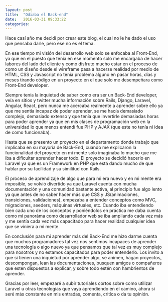 ```yaml
---
layout: post
title:  "Odiaba el Back-end"
date:   2016-03-31 09:33:22
categories:
---
```


Hace casí año me decidí por crear este blog, el cual no le he dado el uso que pensaba darle, pero ese no es el tema.

En ese tiempo mi visión del desarrollo web solo se enfocaba al Front-End, ya que en el puesto que tenía en ese momento solo me encargaba de hacer labores del lado del cliente y como disfruto mucho estar en el proceso de como un diseño desde el wireframe pasa a hacerse realidad por medio de HTML, CSS y Javascript no tenia problema alguno en pasar horas, días y meses tirando código en un proyecto en el que solo me desempeñara como Front-End developer.

Siempre tenía la inquietud de saber como era ser un Back-End developer, veía en sitios y twitter mucha información sobre Rails, Django, Laravel, Angular, React, pero nunca me acercaba realmente a aprender sobre ello ya que me sentía incapaz de poder aprender, se me hacía demasiado complejo, demasiado extenso y que tenía que invertirle demasiadas horas para poder aprender ya que en mis clases de programación web en la universidad lo que menos entendí fue PHP y AJAX (que este no tenía ni idea de como funcionaba).

Hasta que se presento un proyecto en el departamento donde trabajo que implicaba en su mayoría de Back-End, cuando me explicaron la funcionalidad del proyecto en mi mente solo imaginaba lo mucho que me iba a dificultar aprender hacer todo. El proyecto se decidió hacerlo en Laravel ya que es un Framework en PHP que está dando mucho de que hablar por su facilidad y su similitud con Rails.

El proceso de aprendizaje de algo que para mi era nuevo y en mi mente era imposible, se volvió divertido ya que Laravel cuenta con mucha documentación y una comunidad bastante activa, al principio fue algo lento ya que antes de no saber hacer más que CSS y JS(animaciones, transiciones, validaciones), empezaba a entender conceptos como MVC, migraciones, seeders, máquinas virtuales, etc. Cuando iba entendiendo bien cada uno de los conceptos y poniéndolos en práctica me daba cuenta como mi panoráma como desarrollador web se iba ampliando cada vez más y me sentía cada vez más capacitado para hacer realidad cualquier idea que se viniera a mi mente.

En conclusión para mi aprender más del Back-End me hizo darme cuenta que muchos programadores tal vez nos sentimos incapaces de aprender una tecnología o algo nuevo ya que pensamos que tal vez es muy complejo para nosotros y no estamos capacitados para poder entenderlo. Los invito a que si tienen una inquietud por aprender algo, se animen, hagan proyectos, descompongan, lean las documentaciones, busquen amigos o compañeros que esten dispuestos a explicar, y sobre todo estén con hambrientos de aprender.

Gracias por leer, empezaré a subir tutoriales cortos sobre como utilizar Laravel u otras tecnologías que vaya aprendiendo en el camino, ahora si seré más constante en mis entradas, comenta, critíca o da tu opinión.


[jekyll]:      http://jekyllrb.com
[jekyll-gh]:   https://github.com/jekyll/jekyll
[jekyll-help]: https://github.com/jekyll/jekyll-help
